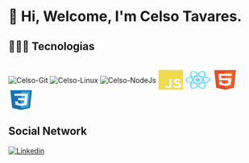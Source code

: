 #  👋 Hi, Welcome, I'm Celso Tavares.



## 🧑🏻‍💻 Tecnologias

<div style="display: inline_block"><br>
  <img align="center" alt="Celso-Git" height="40" width="50" src="https://cdn.jsdelivr.net/gh/devicons/devicon/icons/git/git-original.svg"> 
  <img align="center" alt="Celso-Linux" height="40" width="50" src="https://cdn.jsdelivr.net/gh/devicons/devicon/icons/linux/linux-original.svg">
  <img align="center" alt="Celso-NodeJs" height="40" width="50" src="https://cdn.jsdelivr.net/gh/devicons/devicon/icons/nodejs/nodejs-original.svg">
  <img align="center" alt="Celso-Js" height="40" width="50" src="https://raw.githubusercontent.com/devicons/devicon/master/icons/javascript/javascript-plain.svg">
  <img align="center" alt="Celso-React" height="40" width="50" src="https://raw.githubusercontent.com/devicons/devicon/master/icons/react/react-original.svg">
  <img align="center" alt="Celso-HTML" height="40" width="50" src="https://raw.githubusercontent.com/devicons/devicon/master/icons/html5/html5-original.svg">
  <img align="center" alt="Celso-CSS" height="40" width="50" src="https://raw.githubusercontent.com/devicons/devicon/master/icons/css3/css3-original.svg">
</div>

## Social Network
[![Linkedin](https://img.shields.io/badge/LinkedIn-0077B5?style=for-the-badge&logo=linkedin&logoColor=white)](https://www.linkedin.com/in/celsotavaresjunior/) 



<!--
**CelsoTavares/CelsoTavares** is a ✨ _special_ ✨ repository because its `README.md` (this file) appears on your GitHub profile.

Here are some ideas to get you started:

- 🔭 I’m currently working on ...
- 🌱 I’m currently learning ...
- 👯 I’m looking to collaborate on ...
- 🤔 I’m looking for help with ...
- 💬 Ask me about ...
- 📫 How to reach me: ...
- 😄 Pronouns: ...
- ⚡ Fun fact: ...
-->
